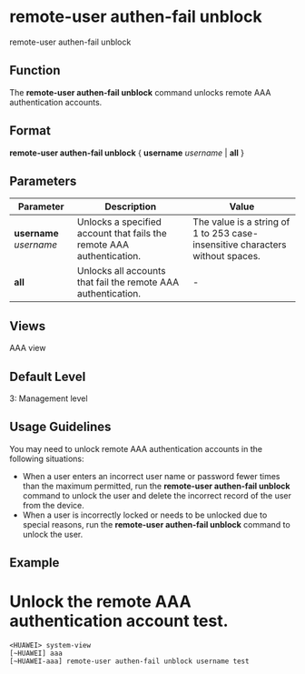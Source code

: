 remote-user authen-fail unblock
===============================

remote-user authen-fail unblock

Function
--------

The **remote-user authen-fail unblock** command unlocks remote AAA authentication accounts.



Format
------

**remote-user authen-fail unblock** { **username** *username* | **all** }



Parameters
----------

| Parameter | Description | Value |
| --- | --- | --- |
| **username** *username* | Unlocks a specified account that fails the remote AAA authentication. | The value is a string of 1 to 253 case-insensitive characters without spaces. |
| **all** | Unlocks all accounts that fail the remote AAA authentication. | - |




Views
-----

AAA view



Default Level
-------------

3: Management level



Usage Guidelines
----------------

You may need to unlock remote AAA authentication accounts in the following situations:

* When a user enters an incorrect user name or password fewer times than the maximum permitted, run the **remote-user authen-fail unblock** command to unlock the user and delete the incorrect record of the user from the device.
* When a user is incorrectly locked or needs to be unlocked due to special reasons, run the **remote-user authen-fail unblock** command to unlock the user.


Example
-------

# Unlock the remote AAA authentication account test.
```
<HUAWEI> system-view
[~HUAWEI] aaa
[~HUAWEI-aaa] remote-user authen-fail unblock username test

```
